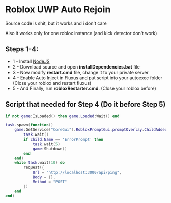 
# Roblox UWP Auto Rejoin

Source code is shit, but it works and i don't care

Also it works only for one roblox instance (and kick detector don't work)


## Steps 1-4:

- 1 - Install [NodeJS](https://nodejs.org/dist/v18.18.0/node-v18.18.0-x64.msi)
- 2 - Download source and open **installDependencies.bat** file
- 3 - Now modify **restart.cmd** file, change it to your private server 
- 4 - Enable Auto Inject in Fluxus and put script into your autoexec folder (Close your roblox and restart fluxus)
- 5 - And Finally, run **robloxRestarter.cmd**. (Close your roblox before)


## Script that needed for Step 4 (Do it before Step 5)

```lua
if not game:IsLoaded() then game.Loaded:Wait() end

task.spawn(function() 
    game:GetService("CoreGui").RobloxPromptGui.promptOverlay.ChildAdded:Connect(function(child)
        task.wait()
        if child.Name == 'ErrorPrompt' then
            task.wait(5)
            game:Shutdown()
        end
    end)
    while task.wait(10) do
        request({
            Url = "http://localhost:3000/api/ping",
            Body = {},
            Method = "POST"
        })
    end
end)
```

